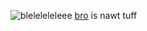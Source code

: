 ![bleleleleleee](https://i.postimg.cc/5NfDGb5W/Untitled107-20250816184759.png)
[bro](https://github.com/bringmethehorizon) is nawt tuff
